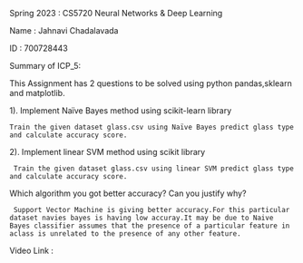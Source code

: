 Spring 2023 : CS5720 Neural Networks & Deep Learning

Name : Jahnavi Chadalavada

ID : 700728443

Summary of ICP_5:

This Assignment has 2 questions to be solved using python pandas,sklearn and matplotlib.

1). Implement Naïve Bayes method using scikit-learn library

    Train the given dataset glass.csv using Naïve Bayes predict glass type and calculate accuracy score.
    
2). Implement linear SVM method using scikit library

     Train the given dataset glass.csv using linear SVM predict glass type and calculate accuracy score.
     
  Which algorithm you got better accuracy? Can you justify why?
  
     Support Vector Machine is giving better accuracy.For this particular dataset navies bayes is having low accuray.It may be due to Naive Bayes classifier assumes that the presence of a particular feature in aclass is unrelated to the presence of any other feature.
     
  Video Link :
